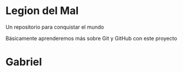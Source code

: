 # Legion del Mal
Un repositorio para conquistar el mundo

Básicamente aprenderemos más sobre Git y GitHub con este proyecto

# Gabriel

